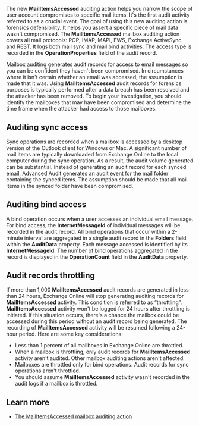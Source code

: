 The new **MailItemsAccessed** auditing action helps you narrow the scope of user account compromises to specific mail items. It's the first audit activity referred to as a crucial event. The goal of using this new auditing action is forensics defensibility. It helps you assert a specific piece of mail data wasn't compromised. The **MailItemsAccessed** mailbox auditing action covers all mail protocols: POP, IMAP, MAPI, EWS, Exchange ActiveSync, and REST. It logs both mail sync and mail bind activities. The access type is recorded in the **OperationProperties** field of the audit record.

Mailbox auditing generates audit records for access to email messages so you can be confident they haven't been compromised. In circumstances where it isn't certain whether an email was accessed, the assumption is made that it was. Using **MailItemsAccessed** audit records for forensics purposes is typically performed after a data breach has been resolved and the attacker has been removed. To begin your investigation, you should identify the mailboxes that may have been compromised and determine the time frame when the attacker had access to those mailboxes.

## Auditing sync access

Sync operations are recorded when a mailbox is accessed by a desktop version of the Outlook client for Windows or Mac. A significant number of mail items are typically downloaded from Exchange Online to the local computer during the sync operation. As a result, the audit volume generated can be substantial. Instead of generating an audit record for each synced email, Advanced Audit generates an audit event for the mail folder containing the synced items. The assumption should be made that all mail items in the synced folder have been compromised.

## Auditing bind access

A bind operation occurs when a user accesses an individual email message. For bind access, the **InternetMessageId** of individual messages will be recorded in the audit record. All bind operations that occur within a 2-minute interval are aggregated in a single audit record in the **Folders** field within the **AuditData** property. Each message accessed is identified by its **InternetMessageId**. The number of bind operations aggregated in the record is displayed in the **OperationCount** field in the **AuditData** property.

## Audit records throttling

If more than 1,000 **MailItemsAccessed** audit records are generated in less than 24 hours, Exchange Online will stop generating auditing records for **MailItemsAccessed** activity. This condition is referred to as “throttling”. **MailItemsAccessed** activity won't be logged for 24 hours after throttling is initiated. If this situation occurs, there's a chance the mailbox could be accessed during this period without an audit record being generated. The recording of **MailItemsAccessed** activity will be resumed following a 24-hour period. Here are some key considerations:

- Less than 1 percent of all mailboxes in Exchange Online are throttled.
- When a mailbox is throttling, only audit records for **MailItemsAccessed** activity aren't audited. Other mailbox auditing actions aren't affected.
- Mailboxes are throttled only for bind operations. Audit records for sync operations aren't throttled.
- You should assume **MailItemsAccessed** activity wasn't recorded in the audit logs if a mailbox is throttled.

## Learn more

- [The MailItemsAccessed mailbox auditing action](/microsoft-365/compliance/mailitemsaccessed-forensics-investigations?azure-portal=true)
